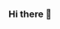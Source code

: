 ### Hi there 👋

<!--
**asadkayani3240/asadkayani3240** is a ✨ _special_ ✨ repository because its `README.md` (this file) appears on your GitHub profile.

Here are some ideas to get you started:

- 🔭 I’m currently working on Cloud Native Application Security ...
- 🌱 I’m currently learning Realtime protection of Cloud infra...
- 👯 I’m looking to collaborate on Software Architecture...
- 🤔 I’m looking for help with 'Lets Discuss Cloud solutions'...
- 💬 Ask me about 'Enterprise Software design and development'...
- 📫 How to reach me: asadkayani3240@gmail.com...
- 😄 Pronouns: 'He/Him'...
- ⚡ Fun fact: 'Ambitious Cloud Solution Architect'...
-->
